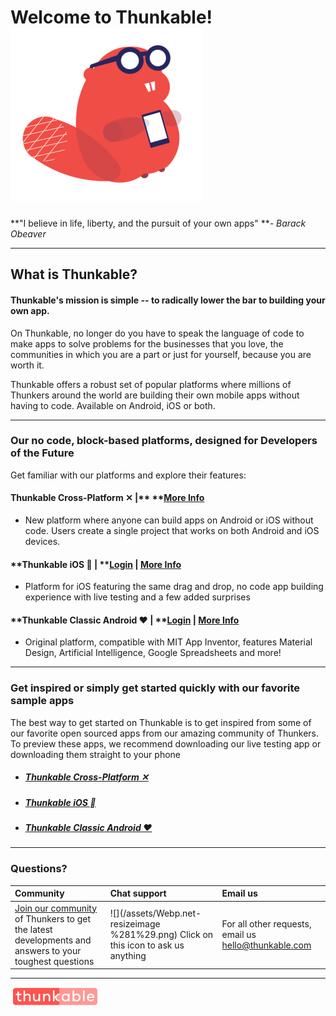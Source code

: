 # Welcome to Thunkable!![](/assets/official-beaver-logo.png)

**"I believe in life, liberty, and the pursuit of your own apps" **_- Barack Obeaver_

---

## What is Thunkable?

#### Thunkable's mission is simple -- to radically lower the bar to building your own app.

On Thunkable, no longer do you have to speak the language of code to make apps to solve problems for the businesses that you love, the communities in which you are a part or just for yourself, because you are worth it.

Thunkable offers a robust set of popular platforms where millions of Thunkers around the world are building their own mobile apps without having to code. Available on Android, iOS or both.

---

### Our no code, block-based platforms, designed for Developers of the Future

Get familiar with our platforms and explore their features:

#### **Thunkable Cross-Platform ✕** \|** **[More Info](/docs.thunkable.com/x/)

* New platform where anyone can build apps on Android or iOS without code. Users create a single project that works on both Android and iOS devices. 

#### **Thunkable iOS ** \|** **[**Login**](https://ios.thunkable.com) \| [More Info](/ios/README.md)

* Platform for iOS featuring the same drag and drop, no code app building experience with live testing and a few added surprises

#### **Thunkable Classic Android **❤** **\|** **[**Login**](http://app.thunkable.com/) \| [More Info](/android/README.md)

* Original platform, compatible with MIT App Inventor, features Material Design, Artificial Intelligence, Google Spreadsheets and more!

---

### Get inspired or simply get started quickly with our favorite sample apps

The best way to get started on Thunkable is to get inspired from some of our favorite open sourced apps from our amazing community of Thunkers.  To preview these apps, we recommend downloading our live testing app or downloading them straight to your phone

* ##### [Thunkable Cross-Platform ✕](/x/get-started/sample-apps.md)
* ##### [Thunkable iOS  ](https://docs.thunkable.com/ios/idea.html)
* ##### [Thunkable Classic Android ❤](https://docs.thunkable.com/android/sample-apps.html)

---

### Questions?

| Community | Chat support | Email us |
| :--- | :--- | :--- |
| [Join our community](https://community.thunkable.com/) of Thunkers to get the latest developments and answers to your toughest questions | ![](/assets/Webp.net-resizeimage %281%29.png) Click on this icon to ask us anything | For all other requests, email us [hello@thunkable.com](mailto:hello@thunkable.com) |

---

![](/assets/logo-thunkable.png)

